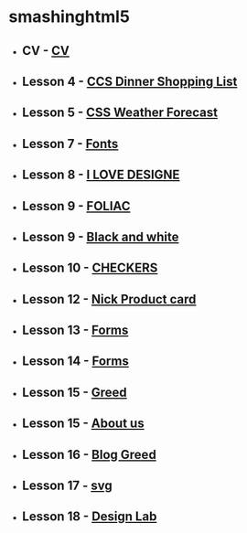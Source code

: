 # smashinghtml5

- ## **CV** - [CV](https://VictoriaNeborak.github.io/smashinghtml5/cv/)
- ## **Lesson 4** - [CCS Dinner Shopping List](https://VictoriaNeborak.github.io/smashinghtml5/4)
- ## **Lesson 5** - [CSS Weather Forecast](https://VictoriaNeborak.github.io/smashinghtml5/5)
- ## **Lesson 7** - [Fonts](https://VictoriaNeborak.github.io/smashinghtml5/7)
- ## **Lesson 8** - [I LOVE DESIGNE](https://VictoriaNeborak.github.io/smashinghtml5/8)
- ## **Lesson 9** - [FOLIAC](https://VictoriaNeborak.github.io/smashinghtml5/9/1)
- ## **Lesson 9** - [Black and white](https://VictoriaNeborak.github.io/smashinghtml5/9/2)
- ## **Lesson 10** - [CHECKERS](https://VictoriaNeborak.github.io/smashinghtml5/10)
- ## **Lesson 12** - [Nick Product card](https://VictoriaNeborak.github.io/smashinghtml5/12/1)
- ## **Lesson 13** - [Forms](https://VictoriaNeborak.github.io/smashinghtml5/13-14/13)
- ## **Lesson 14** - [Forms](https://VictoriaNeborak.github.io/smashinghtml5/13-14/14)
- ## **Lesson 15** - [Greed](https://VictoriaNeborak.github.io/smashinghtml5/15/1)
- ## **Lesson 15** - [About us](https://VictoriaNeborak.github.io/smashinghtml5/15/2)
- ## **Lesson 16** - [Blog Greed](https://VictoriaNeborak.github.io/smashinghtml5/16)
- ## **Lesson 17** - [svg](https://VictoriaNeborak.github.io/smashinghtml5/17)
- ## **Lesson 18** - [Design Lab](https://VictoriaNeborak.github.io/smashinghtml5/18)
